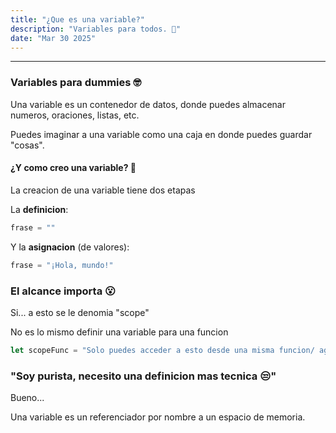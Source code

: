 ```yaml
---
title: "¿Que es una variable?"
description: "Variables para todos. 👀"
date: "Mar 30 2025"
---
```


---

### Variables para dummies 🤓

Una variable es un contenedor de datos, donde puedes almacenar numeros, oraciones, listas, etc.

Puedes imaginar a una variable como una caja en donde puedes guardar "cosas".

#### ¿Y como creo una variable? 👀

La creacion de una variable tiene dos etapas

La **definicion**:
```python
frase = ""
```
Y la **asignacion** (de valores):
```python
frase = "¡Hola, mundo!"
```

### El alcance importa 😮

Si... a esto se le denomia "scope"

No es lo mismo definir una variable para una funcion

```js
let scopeFunc = "Solo puedes acceder a esto desde una misma funcion/ agrupacion logica"
```


### "Soy purista, necesito una definicion mas tecnica 😒"

Bueno...

Una variable es un referenciador por nombre a un espacio de memoria.